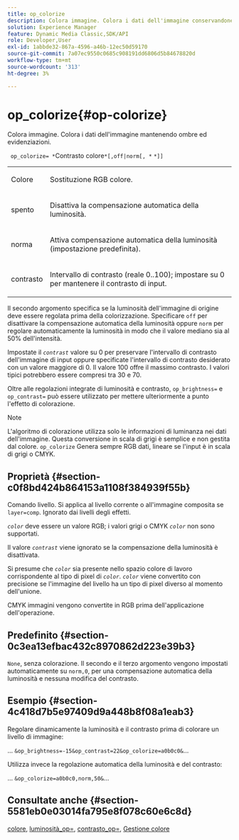 ```yaml
---
title: op_colorize
description: Colora immagine. Colora i dati dell'immagine conservandone le zone d'ombra e di luce.
solution: Experience Manager
feature: Dynamic Media Classic,SDK/API
role: Developer,User
exl-id: 1abbde32-867a-4596-a46b-12ec50d59170
source-git-commit: 7a07ec9550c0685c908191dd6806d5b84678820d
workflow-type: tm+mt
source-wordcount: '313'
ht-degree: 3%

---
```


# op_colorize{#op-colorize}

Colora immagine. Colora i dati dell&#39;immagine mantenendo ombre ed evidenziazioni.

` op_colorize= *`Contrasto colore`*[,off|norm[, *` `*]]`

<table id="simpletable_768D6CDF3F734E7F89DC7AB2EAAC0C77"> 
 <tr class="strow"> 
  <td class="stentry"> <p> <span class="varname"> Colore </span> </p> </td> 
  <td class="stentry"> <p>Sostituzione RGB colore. </p> </td> 
 </tr> 
 <tr class="strow"> 
  <td class="stentry"> <p> <span class="codeph"> spento </span> </p> </td> 
  <td class="stentry"> <p>Disattiva la compensazione automatica della luminosità. </p> </td> 
 </tr> 
 <tr class="strow"> 
  <td class="stentry"> <p> <span class="codeph"> norma </span> </p> </td> 
  <td class="stentry"> <p>Attiva compensazione automatica della luminosità (impostazione predefinita). </p> </td> 
 </tr> 
 <tr class="strow"> 
  <td class="stentry"> <p> <span class="varname"> contrasto </span> </p> </td> 
  <td class="stentry"> <p>Intervallo di contrasto (reale 0..100); impostare su 0 per mantenere il contrasto di input. </p> </td> 
 </tr> 
</table>

Il secondo argomento specifica se la luminosità dell&#39;immagine di origine deve essere regolata prima della colorizzazione. Specificare `off` per disattivare la compensazione automatica della luminosità oppure `norm` per regolare automaticamente la luminosità in modo che il valore mediano sia al 50% dell&#39;intensità.

Impostate il *`contrast`* valore su 0 per preservare l&#39;intervallo di contrasto dell&#39;immagine di input oppure specificate l&#39;intervallo di contrasto desiderato con un valore maggiore di 0. Il valore 100 offre il massimo contrasto. I valori tipici potrebbero essere compresi tra 30 e 70.

Oltre alle regolazioni integrate di luminosità e contrasto, `op_brightness=` e `op_contrast=` può essere utilizzato per mettere ulteriormente a punto l&#39;effetto di colorazione.

>[!NOTE]
>
>L&#39;algoritmo di colorazione utilizza solo le informazioni di luminanza nei dati dell&#39;immagine. Questa conversione in scala di grigi è semplice e non gestita dal colore. `op_colorize` Genera sempre RGB dati, lineare se l&#39;input è in scala di grigi o CMYK.

## Proprietà {#section-c0f8bd424b864153a1108f384939f55b}

Comando livello. Si applica al livello corrente o all&#39;immagine composita se `layer=comp`. Ignorato dai livelli degli effetti.

*`color`* deve essere un valore RGB; i valori grigi o CMYK *`color`* non sono supportati.

Il valore *`contrast`* viene ignorato se la compensazione della luminosità è disattivata.

Si presume che *`color`* sia presente nello spazio colore di lavoro corrispondente al tipo di pixel di *`color`*. *`color`* viene convertito con precisione se l&#39;immagine del livello ha un tipo di pixel diverso al momento dell&#39;unione.

CMYK immagini vengono convertite in RGB prima dell&#39;applicazione dell&#39;operazione.

## Predefinito {#section-0c3ea13efbac432c8970862d223e39b3}

`None`, senza colorazione. Il secondo e il terzo argomento vengono impostati automaticamente su `norm,0`, per una compensazione automatica della luminosità e nessuna modifica del contrasto.

## Esempio {#section-4c418d7b5e97409d9a448b8f08a1eab3}

Regolare dinamicamente la luminosità e il contrasto prima di colorare un livello di immagine:

... `&op_brightness=-15&op_contrast=22&op_colorize=a0b0c0&`…

Utilizza invece la regolazione automatica della luminosità e del contrasto:

... `&op_colorize=a0b0c0,norm,50&`...

## Consultate anche {#section-5581eb0e03014fa795e8f078c60e6c8d}

[colore](/help/aem-is-ir-api/is-api/http-ref/image-serving-api-ref/c-http-protocol-reference/c-data-types/r-is-http-color.md), [luminosità_op=](../../../../../is-api/http-ref/image-serving-api-ref/c-http-protocol-reference/c-command-reference/r-op-brightness.md#reference-edf79dc41ae5411c80bec3ee3731c58a), [contrasto_op=](../../../../../is-api/http-ref/image-serving-api-ref/c-http-protocol-reference/c-command-reference/r-op-contrast.md#reference-b26dfa9869fd43bebea0fbb8e9fe743d), [Gestione colore](../../../../../is-api/http-ref/image-serving-api-ref/c-http-protocol-reference/c-syntax-and-features/r-color-management.md#reference-c7e4a72d589145189f7e4bcb6b4544d7)
